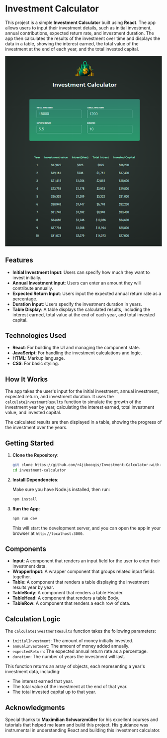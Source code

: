# Investment Calculator

This project is a simple **Investment Calculator** built using **React**. The app allows users to input their investment details, such as initial investment, annual contributions, expected return rate, and investment duration. The app then calculates the results of the investment over time and displays the data in a table, showing the interest earned, the total value of the investment at the end of each year, and the total invested capital.

![Investment Calculator Screenshot](./src/assets/investment-calculator.png)

## Features

- **Initial Investment Input**: Users can specify how much they want to invest initially.
- **Annual Investment Input**: Users can enter an amount they will contribute annually.
- **Expected Return Input**: Users input the expected annual return rate as a percentage.
- **Duration Input**: Users specify the investment duration in years.
- **Table Display**: A table displays the calculated results, including the interest earned, total value at the end of each year, and total invested capital.

## Technologies Used

- **React**: For building the UI and managing the component state.
- **JavaScript**: For handling the investment calculations and logic.
- **HTML**: Markup language.
- **CSS**: For basic styling.

## How It Works

The app takes the user's input for the initial investment, annual investment, expected return, and investment duration. It uses the `calculateInvestmentResults` function to simulate the growth of the investment year by year, calculating the interest earned, total investment value, and invested capital.

The calculated results are then displayed in a table, showing the progress of the investment over the years.

## Getting Started

1. **Clone the Repository**:

   ```bash
   git clone https://github.com/r4jibooqis/Investment-Calculator-with-React.git
   cd investment-calculator
   ```

2. **Install Dependencies**:

   Make sure you have Node.js installed, then run:

   ```bash
   npm install
   ```

3. **Run the App**:

   ```bash
   npm run dev
   ```

   This will start the development server, and you can open the app in your browser at `http://localhost:3000`.

## Components

- **Input**: A component that renders an input field for the user to enter their investment data.
- **WrapperInput**: A wrapper component that groups related input fields together.
- **Table**: A component that renders a table displaying the investment results year by year.
- **TableBody**: A component that renders a table Header.
- **TableHead**: A component that renders a table Body.
- **TableRow**: A component that renders a each row of data.

## Calculation Logic

The `calculateInvestmentResults` function takes the following parameters:

- `initialInvestment`: The amount of money initially invested.
- `annualInvestment`: The amount of money added annually.
- `expectedReturn`: The expected annual return rate as a percentage.
- `duration`: The number of years the investment will last.

This function returns an array of objects, each representing a year's investment data, including:
- The interest earned that year.
- The total value of the investment at the end of that year.
- The total invested capital up to that year.

## Acknowledgments

Special thanks to **Maximilian Schwarzmüller** for his excellent courses and tutorials that helped me learn and build this project. His guidance was instrumental in understanding React and building this investment calculator.

